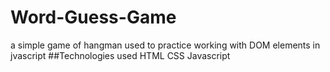 # Word-Guess-Game
a simple game of hangman used to practice working with DOM elements in jvascript
##Technologies used
HTML
CSS
Javascript